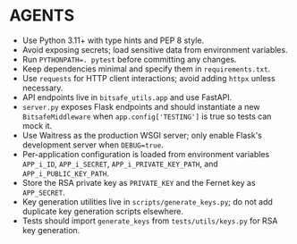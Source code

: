 # AGENTS

- Use Python 3.11+ with type hints and PEP 8 style.
- Avoid exposing secrets; load sensitive data from environment variables.
- Run `PYTHONPATH=. pytest` before committing any changes.
- Keep dependencies minimal and specify them in `requirements.txt`.
- Use `requests` for HTTP client interactions; avoid adding `httpx` unless necessary.
- API endpoints live in `bitsafe_utils.app` and use FastAPI.
- `server.py` exposes Flask endpoints and should instantiate a new
  `BitsafeMiddleware` when `app.config['TESTING']` is true so tests can mock it.
- Use Waitress as the production WSGI server; only enable Flask's development
  server when `DEBUG=true`.
- Per-application configuration is loaded from environment variables
  `APP_i_ID`, `APP_i_SECRET`, `APP_i_PRIVATE_KEY_PATH`, and
  `APP_i_PUBLIC_KEY_PATH`.
- Store the RSA private key as `PRIVATE_KEY` and the Fernet key as `APP_SECRET`.
- Key generation utilities live in `scripts/generate_keys.py`; do not add duplicate key generation scripts elsewhere.
- Tests should import `generate_keys` from `tests/utils/keys.py` for RSA key generation.
